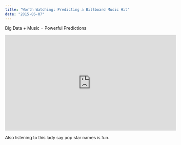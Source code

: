 ```yaml
---
title: "Worth Watching: Predicting a Billboard Music Hit"
date: "2015-05-07"
---
```


Big Data + Music = Powerful Predictions

<iframe width="560" height="315" src="https://www.youtube.com/embed/mcTPvxo8SXY" frameborder="0" allowfullscreen></iframe>

Also listening to this lady say pop star names is fun.
